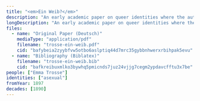 ```yaml
---
title: "<em>Ein Weib?</em>"
description: "An early academic paper on queer identities where the author self-identities as asexual"
longDescription: "An early academic paper on queer identities where the author discusses asexuality using the label <em>sinnlichkeitslosigkeit</em> (asensuality) and self-identifies as such"
files:
  - name: "Original Paper (Deutsch)"
    mediaType: "application/pdf"
    filename: "trosse-ein-weib.pdf"
    cid: "bafybeia2zyybfvw5otbo6aslptiq44d7mrc35gybbnhwerxrbihpak5evu"
  - name: "Bibliography (Biblatex)"
    filename: "trosse-ein-weib.bib"
    cid: "bafkreibuxmlko3bywhq5pmicnds7juz24vjjg7cegm2ypdavcfftu3x7be"
people: ["Emma Trosse"]
identities: ["asexual"]
fromYear: 1897
decades: [1890]
---
```

